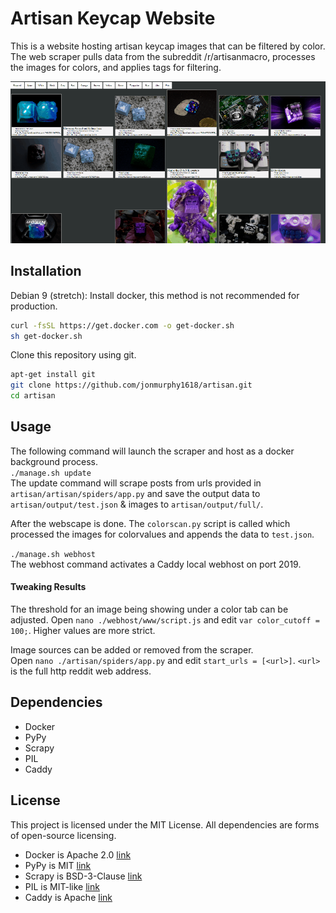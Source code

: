 # Artisan Keycap Website
This is a website hosting artisan keycap images that can be filtered by color. The web scraper pulls data from the subreddit /r/artisanmacro, processes the images for colors, and applies tags for filtering.

![GIF showing the website in action!](gif.gif)  


## Installation
Debian 9 (stretch):
Install docker, this method is not recommended for production.
```bash
curl -fsSL https://get.docker.com -o get-docker.sh
sh get-docker.sh
```
Clone this repository using git.
```bash
apt-get install git
git clone https://github.com/jonmurphy1618/artisan.git
cd artisan
```

## Usage
The following command will launch the scraper and host as a docker background process.  
`./manage.sh update`  
The update command will scrape posts from urls provided in `artisan/artisan/spiders/app.py` 
and save the output data to `artisan/output/test.json` & images to `artisan/output/full/`.  

After the webscape is done. The `colorscan.py` script is called which processed the images for colorvalues
and appends the data to `test.json`.  

`./manage.sh webhost`  
The webhost command activates a Caddy local webhost on port 2019.

#### Tweaking Results
The threshold for an image being showing under a color tab can be adjusted.
Open `nano ./webhost/www/script.js` and edit `var color_cutoff = 100;`. Higher values are more strict.  

Image sources can be added or removed from the scraper.  
Open `nano ./artisan/spiders/app.py` and edit `start_urls = [<url>]`. `<url>` is the full http reddit web address.

## Dependencies
- Docker
- PyPy
- Scrapy
- PIL
- Caddy

## License
This project is licensed under the MIT License. All dependencies are forms of open-source licensing.
- Docker is Apache 2.0 [link][1]
- PyPy is MIT [link][2]
- Scrapy is BSD-3-Clause [link][3]
- PIL is MIT-like [link][4]
- Caddy is Apache [link][5]

[1]:https://github.com/moby/moby/blob/master/LICENSE
[2]:https://bitbucket.org/pypy/pypy/src/default/LICENSE
[3]:https://github.com/scrapy/scrapy/blob/master/LICENSE
[4]:http://www.pythonware.com/products/pil/license.htm
[5]:https://github.com/caddyserver/caddy/blob/master/LICENSE.txt
